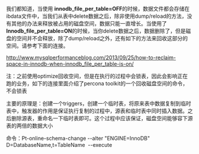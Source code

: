 <!--
author: vaster
date: 2015-09-10 15:19:23
title: 【mysql】如何回收delete之后mysql所占用的磁盘空间
tags: mysql
category: mysql
status: publish
summary: 我们都知道，当使用 innodb_file_per_table=OFF的时候，数据文件都会存储在ibdata文件中，当我们从表中delete数据之后，除非使用dump/reload的方法，没有其他的办法来释放被占用的磁盘空间，数据只能一直增长。当使用了Innodb_file_pe
-->

我们都知道，当使用 <strong>innodb_file_per_table=OFF</strong>的时候，数据文件都会存储在ibdata文件中，当我们从表中delete数据之后，除非使用dump/reload的方法，没有其他的办法来释放被占用的磁盘空间，数据只能一直增长。当使用了<strong>Innodb_file_per_table=ON</strong>的时候，当你delete数据之后，数据删除了，但是磁盘的空间并不会释放，除了dump/reload之外，还有如下的方法来回收这部分的空间。请参考下面的连接。

<a href="http://www.mysqlperformanceblog.com/2013/09/25/how-to-reclaim-space-in-innodb-when-innodb_file_per_table-is-on/">http://www.mysqlperformanceblog.com/2013/09/25/how-to-reclaim-space-in-innodb-when-innodb_file_per_table-is-on/</a>

注：之前使用optimize回收空间，但是在执行的过程中会锁表，因此会影响正在跑的业务，如下的连接里面介绍了percona toolkit的一个回收磁盘空间的命令，不会锁表

主要的原理是：创建一个triggers，创建一个临时表，将原来表中数据复制到临时表中，触发器的作用是保证执行复制的过程中，源表和临时表中同时插入数据。之后删除源表，重命名一下临时表即可。这个过程中应该保证，磁盘空间能够容下源表的两倍的数据大小

命令：Pt-online-schema-change --alter "ENGINE=InnoDB" D=DatabaseName,t=TableName  --execute